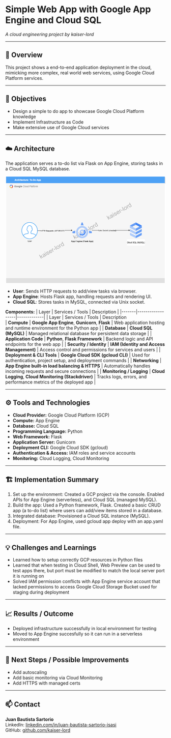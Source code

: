 # Simple Web App with Google App Engine and Cloud SQL
*A cloud engineering project by kaiser-lord*

---

## 📘 Overview
This project shows a end-to-end application deployment in the cloud, mimicking more complex, real world web services, using Google Cloud Platform services.

---

## 🎯 Objectives

- Design a simple to do app to showcase Google Cloud Platform knowledge
- Implement Infrastructure as Code 
- Make extensive use of Google Cloud services

---

## ☁️ Architecture
 The application serves a to-do list via Flask on App Engine, storing tasks in a Cloud SQL MySQL database.

![Architecture Diagram](todo-app-architecture.png)

- **User**: Sends HTTP requests to add/view tasks via browser.
- **App Engine**: Hosts Flask app, handling requests and rendering UI.
- **Cloud SQL**: Stores tasks in MySQL, connected via Unix socket.


**Components:**
| Layer | Services / Tools | Description |
|-------|------------------|-------------|
| Layer                      | Services / Tools                                      | Description                                      
| **Compute**                | **Google App Engine**, **Gunicorn**, **Flask**        | Web application hosting and runtime environment for the Python app |
| **Database**               | **Cloud SQL (MySQL)**                                 | Managed relational database for persistent data storage            |
| **Application Code**       | **Python**, **Flask Framework**                       | Backend logic and API endpoints for the web app                    |
| **Security / Identity**    | **IAM (Identity and Access Management)**              | Access control and permissions for services and users              |
| **Deployment & CLI Tools** | **Google Cloud SDK (gcloud CLI)**                     | Used for authentication, project setup, and deployment commands    |
| **Networking**             | **App Engine built-in load balancing & HTTPS**        | Automatically handles incoming requests and secure connections     |
| **Monitoring / Logging**   | **Cloud Logging**, **Cloud Monitoring (Stackdriver)** | Tracks logs, errors, and performance metrics of the deployed app   |


---

## ⚙️ Tools and Technologies

- **Cloud Provider:** Google Cloud Platform (GCP)
- **Compute:** App Engine  
- **Database:** Cloud SQL  
- **Programming Language:** Python
- **Web Framework:** Flask
- **Application Server:** Gunicorn
- **Deployment CLI:** Google Cloud SDK (gcloud)
- **Authentication & Access:** IAM roles and service accounts
- **Monitoring:** Cloud Logging, Cloud Monitoring

---

## 🏗️ Implementation Summary

1. Set up the environment: Created a GCP project via the console. Enabled APIs for App Engine (serverless), and Cloud SQL (managed MySQL).
2. Build the app: Used a Python framework, Flask. Created a basic CRUD app (a to-do list) where users can add/view items stored in a database.
3. Integrated database: Provisioned a Cloud SQL instance (MySQL).
4. Deployment: For App Engine, used gcloud app deploy with an app.yaml file.

---

## 💡 Challenges and Learnings
- Learned how to setup correctly GCP resources in Python files
- Learned that when testing in Cloud Shell, Web Preview can be used to test apps there, but port must be modified to match the local server port it is running on
- Solved IAM permission conflicts with App Engine service account that lacked permissions to access Google Cloud Storage Bucket used for staging during deployment

---

## 📈 Results / Outcome
- Deployed infrastructure successfully in local environment for testing
- Moved to App Engine succesfully so it can run in a serverless environment

---

## 🧭 Next Steps / Possible Improvements
- Add autoscaling
- Add basic monitoring via Cloud Monitoring
- Add HTTPS with managed certs

---

## 📫 Contact
**Juan Bautista Sartorio**  
LinkedIn: [linkedin.com/in/juan-bautista-sartorio-isasi](https://www.linkedin.com/in/juan-bautista-sartorio-isasi/)  
GitHub: [github.com/kaiser-lord](https://github.com/kaiser-lord)
